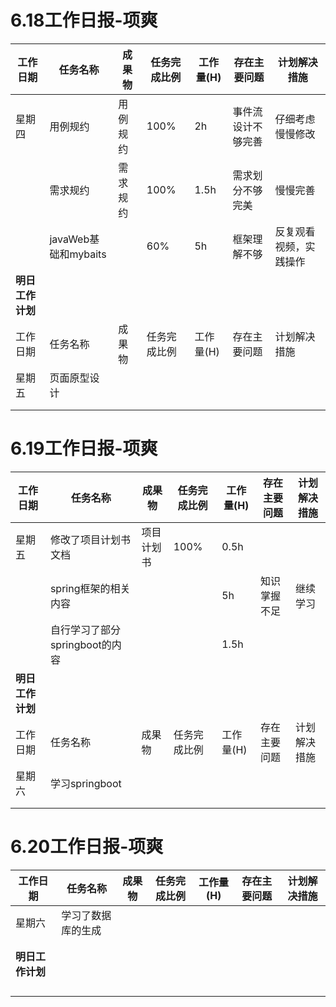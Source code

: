 # 6.18工作日报-项爽
| 工作日期         | 任务名称   | 成果物   | 任务完成比例 | 工作量(H) | 存在主要问题       | 计划解决措施     |
| ---------------- | ---------- | -------- | ------------ | --------- | ------------------ | ---------------- |
| 星期四           | 用例规约   | 用例规约 | 100%          | 2h        | 事件流设计不够完善 | 仔细考虑慢慢修改 |
|                  |  需求规约  |  需求规约| 100%          | 1.5h       | 需求划分不够完美   |   慢慢完善       |
|                  | javaWeb基础和mybaits    |          | 60%          | 5h        | 框架理解不够           | 反复观看视频，实践操作     |
| **明日工作计划** |            |          |              |           |                    |                  |
| 工作日期         | 任务名称   | 成果物   | 任务完成比例 | 工作量(H) | 存在主要问题       | 计划解决措施     |
| 星期五           | 页面原型设计   |          |              |           |                    |                  |
|                  |            |          |              |           |                    |                  |
|                  |            |          |              |           |                    |                  |



# 6.19工作日报-项爽
| 工作日期         | 任务名称   | 成果物   | 任务完成比例 | 工作量(H) | 存在主要问题       | 计划解决措施     |
| ---------------- | ---------- | -------- | ------------ | --------- | ------------------ | ---------------- |
| 星期五           | 修改了项目计划书文档   | 项目计划书 | 100%          | 0.5h        |          |             |
|                  |  spring框架的相关内容  |     |           |   5h       | 知识掌握不足   |   继续学习       |
|                  |   自行学习了部分springboot的内容|          |            |    1.5h      |            |      |
| **明日工作计划** |            |          |              |           |                    |                  |
| 工作日期         | 任务名称   | 成果物   | 任务完成比例 | 工作量(H) | 存在主要问题       | 计划解决措施     |
| 星期六           | 学习springboot   |          |              |           |                    |                  |
|                  |            |          |              |           |                    |                  |
|                  |            |          |              |           |                    |                  |

# 6.20工作日报-项爽

| 工作日期         | 任务名称           | 成果物 | 任务完成比例 | 工作量(H) | 存在主要问题 | 计划解决措施 |
| ---------------- | ------------------ | ------ | ------------ | --------- | ------------ | ------------ |
| 星期六           | 学习了数据库的生成 |        |              |           |              |              |
|                  |                    |        |              |           |              |              |
|                  |                    |        |              |           |              |              |
| **明日工作计划** |                    |        |              |           |              |              |
|                  |                    |        |              |           |              |              |
|                  |                    |        |              |           |              |              |
|                  |                    |        |              |           |              |              |
|                  |                    |        |              |           |              |              |